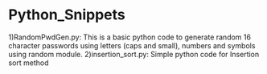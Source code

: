 # Python_Snippets
1)RandomPwdGen.py: This is a basic python code to generate random 16 character passwords using letters (caps and small), numbers and symbols using random module.
2)insertion_sort.py: Simple python code for Insertion sort method 